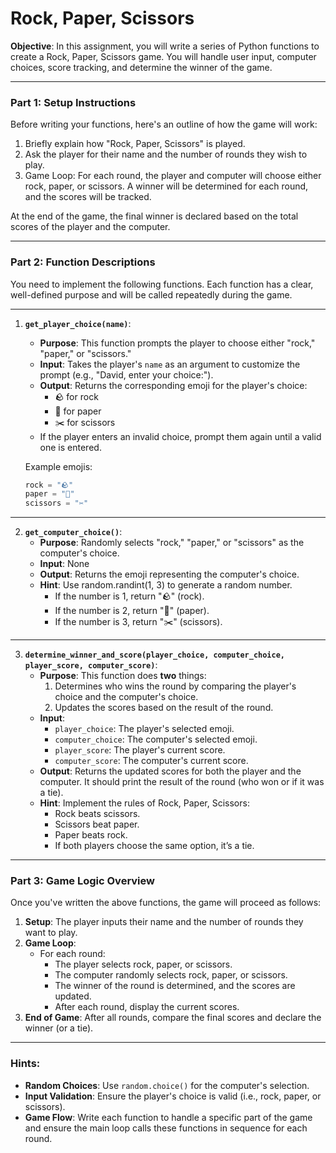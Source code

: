 # Rock, Paper, Scissors 

**Objective**: In this assignment, you will write a series of Python functions to create a Rock, Paper, Scissors game. You will handle user input, computer choices, score tracking, and determine the winner of the game.

---

### Part 1: Setup Instructions

Before writing your functions, here's an outline of how the game will work:

1. Briefly explain how "Rock, Paper, Scissors" is played.
2. Ask the player for their name and the number of rounds they wish to play.
3. Game Loop: For each round, the player and computer will choose either rock, paper, or scissors. A winner will be determined for each round, and the scores will be tracked.

At the end of the game, the final winner is declared based on the total scores of the player and the computer.

---

### Part 2: Function Descriptions

You need to implement the following functions. Each function has a clear, well-defined purpose and will be called repeatedly during the game.

---

1. **`get_player_choice(name)`**:
   - **Purpose**: This function prompts the player to choose either "rock," "paper," or "scissors."
   - **Input**: Takes the player's `name` as an argument to customize the prompt (e.g., "David, enter your choice:").
   - **Output**: Returns the corresponding emoji for the player's choice:
     - 🪨 for rock
     - 📄 for paper
     - ✂️ for scissors
   - If the player enters an invalid choice, prompt them again until a valid one is entered.

   Example emojis:
   ```python
   rock = "🪨"
   paper = "📄"
   scissors = "✂️"
   ```

---

2. **`get_computer_choice()`**:
   - **Purpose**: Randomly selects "rock," "paper," or "scissors" as the computer's choice.
   - **Input**: None
   - **Output**: Returns the emoji representing the computer's choice.
   - **Hint**: Use random.randint(1, 3) to generate a random number.
      - If the number is 1, return "🪨" (rock).
      - If the number is 2, return "📄" (paper).
      - If the number is 3, return "✂️" (scissors).

---

3. **`determine_winner_and_score(player_choice, computer_choice, player_score, computer_score)`**:
   - **Purpose**: This function does **two** things:
     1. Determines who wins the round by comparing the player's choice and the computer's choice.
     2. Updates the scores based on the result of the round.
   - **Input**:
     - `player_choice`: The player's selected emoji.
     - `computer_choice`: The computer's selected emoji.
     - `player_score`: The player's current score.
     - `computer_score`: The computer's current score.
   - **Output**: Returns the updated scores for both the player and the computer. It should print the result of the round (who won or if it was a tie).
   - **Hint**: Implement the rules of Rock, Paper, Scissors:
     - Rock beats scissors.
     - Scissors beat paper.
     - Paper beats rock.
     - If both players choose the same option, it’s a tie.

---

### Part 3: Game Logic Overview

Once you've written the above functions, the game will proceed as follows:

1. **Setup**: The player inputs their name and the number of rounds they want to play.
2. **Game Loop**:
   - For each round:
     - The player selects rock, paper, or scissors.
     - The computer randomly selects rock, paper, or scissors.
     - The winner of the round is determined, and the scores are updated.
     - After each round, display the current scores.
3. **End of Game**: After all rounds, compare the final scores and declare the winner (or a tie).

---

### Hints:

- **Random Choices**: Use `random.choice()` for the computer's selection.
- **Input Validation**: Ensure the player's choice is valid (i.e., rock, paper, or scissors).
- **Game Flow**: Write each function to handle a specific part of the game and ensure the main loop calls these functions in sequence for each round.

